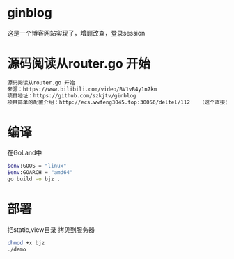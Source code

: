 # ginblog
这是一个博客网站实现了，增删改查，登录session

# 源码阅读从router.go 开始

```html
源码阅读从router.go 开始
来源：https://www.bilibili.com/video/BV1vB4y1n7km
项目地址：https://github.com/szkjtv/ginblog
项目简单的配置介绍：http://ecs.wwfeng3045.top:30056/deltel/112   （这个直接复制到浏览器打开）
```

# 编译
在GoLand中
```bash
$env:GOOS = "linux"
$env:GOARCH = "amd64"
go build -o bjz .
```

# 部署
把static,view目录 拷贝到服务器
```bash
chmod +x bjz
./demo
```
